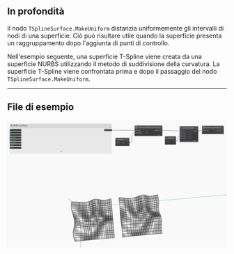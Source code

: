 ## In profondità
Il nodo `TSplineSurface.MakeUniform` distanzia uniformemente gli intervalli di nodi di una superficie. Ciò può risultare utile quando la superficie presenta un raggruppamento dopo l'aggiunta di punti di controllo.

Nell'esempio seguente, una superficie T-Spline viene creata da una superficie NURBS utilizzando il metodo di suddivisione della curvatura. La superficie T-Spline viene confrontata prima e dopo il passaggio del nodo `TSplineSurface.MakeUniform`.


___
## File di esempio

![TSplineSurface.MakeUniform](./Autodesk.DesignScript.Geometry.TSpline.TSplineSurface.MakeUniform_img.jpg)
